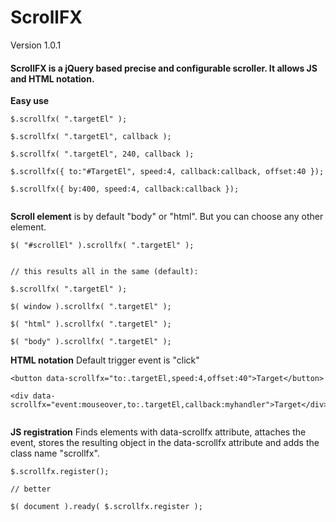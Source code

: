 # ScrollFX
Version 1.0.1

#### ScrollFX is a jQuery based precise and configurable scroller. It allows JS and HTML notation.



**Easy use**
```
$.scrollfx( ".targetEl" );

$.scrollfx( ".targetEl", callback );

$.scrollfx( ".targetEl", 240, callback );

$.scrollfx({ to:"#TargetEl", speed:4, callback:callback, offset:40 });

$.scrollfx({ by:400, speed:4, callback:callback });


```

**Scroll element** is by default "body" or "html". But you can choose any other element.
```
$( "#scrollEl" ).scrollfx( ".targetEl" );


// this results all in the same (default):

$.scrollfx( ".targetEl" );

$( window ).scrollfx( ".targetEl" );

$( "html" ).scrollfx( ".targetEl" );

$( "body" ).scrollfx( ".targetEl" );

```

**HTML notation** Default trigger event is "click"
```
<button data-scrollfx="to:.targetEl,speed:4,offset:40">Target</button>

<div data-scrollfx="event:mouseover,to:.targetEl,callback:myhandler">Target</div>


```
**JS registration** Finds elements with data-scrollfx attribute, attaches the event, 
stores the resulting object in the data-scrollfx attribute and adds the class name "scrollfx".
```
$.scrollfx.register();

// better

$( document ).ready( $.scrollfx.register );


```